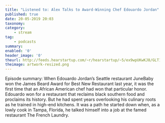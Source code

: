 ```yaml
---
title: "Listened to: Alex Talks to Award-Winning Chef Edouardo Jordan"
published: true
date: 20-05-2019 20:03
taxonomy:
category:
	- stream
tag:
	- podcasts
summary:
enabled: '0'
header_image: '0'
theurl: http://feeds.hearstartup.com/~r/hearstartup/~5/ex9wpUKwKJ8/GLT1484283044.mp3
theimage: artwork-resized.png
--- 
```

Episode summary: When Edouardo Jordan’s Seattle restaurant JuneBaby won the James Beard Award for Best New Restaurant last year, it was the first time that an African American chef had won that particular honor. Edouardo won for a restaurant that reclaims black southern food and proclaims its history. But he had spent years overlooking his culinary roots as he trained in high-end kitchens. It was a path he started down when, as a lowly cook in Tampa, Florida, he talked himself into a job at the famed restaurant The French Laundry.
